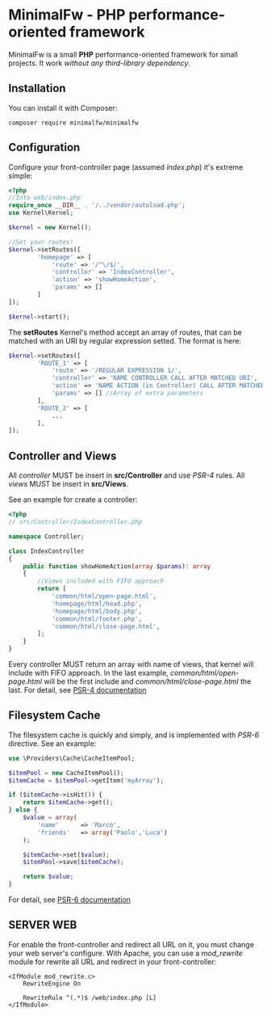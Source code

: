 # MinimalFw - PHP performance-oriented framework
MinimalFw is a small **PHP** performance-oriented framework for small projects. It work *without any third-library dependency*.

## Installation

You can install it with Composer:

```
composer require minimalfw/minimalfw
```

## Configuration

Configure your front-controller page (assumed *index.php*) it's extreme simple:

```PHP
<?php
//Into web/index.php
require_once __DIR__ . '/../vendor/autoload.php';
use Kernel\Kernel;

$kernel = new Kernel();

//Set your routes!
$kernel->setRoutes([
        'homepage' => [
            'route' => '/^\/$/',
            'controller' => 'IndexController',
            'action' => 'showHomeAction',
            'params' => []
        ]
]);

$kernel->start();
```
The **setRoutes** Kernel's method accept an array of routes, that can be matched with an URI by regular expression setted.
The format is here:

```PHP
$kernel->setRoutes([
        'ROUTE_1' => [
            'route' => '/REGULAR EXPRESSION 1/',
            'controller' => 'NAME CONTROLLER CALL AFTER MATCHED URI',
            'action' => 'NAME ACTION (in Controller) CALL AFTER MATCHED URI',
            'params' => [] //Array of extra parameters
        ],
        'ROUTE_2' => [
            ...
        ],
]);
```

## Controller and Views

All *controller* MUST be insert in **src/Controller** and use *PSR-4* rules.
All *views* MUST be insert in **src/Views**.

See an example for create a controller:

```PHP
<?php
// src/Controller/IndexController.php

namespace Controller;

class IndexController
{
    public function showHomeAction(array $params): array
    {
        //Views included with FIFO approach
        return [
            'common/html/open-page.html',
            'homepage/html/head.php',
            'homepage/html/body.php',
            'common/html/footer.php',
            'common/html/close-page.html',
        ];
    }
}
```

Every controller MUST return an array with name of views, that kernel will include with FIFO approach.
In the last example, *common/html/open-page.html* will be the first include and *common/html/close-page.html* the last.
For detail, see [PSR-4 documentation](http://www.php-fig.org/psr/psr-4/)

## Filesystem Cache
The filesystem cache is quickly and simply, and is implemented with *PSR-6* directive.
See an example:

```PHP
use \Providers\Cache\CacheItemPool;

$itemPool = new CacheItemPool();
$itemCache = $itemPool->getItem('myArray');

if ($itemCache->isHit()) {
    return $itemCache->get();
} else {
    $value = array(
        'name'      => 'Marco',
        'friends'   => array('Paolo','Luca')
    );

    $itemCache->set($value);
    $itemPool->save($itemCache);

    return $value;
}
```

For detail, see [PSR-6 documentation](http://www.php-fig.org/psr/psr-6/)

## SERVER WEB
For enable the front-controller and redirect all URL on it, you must change your web server's configure.
With Apache, you can use a *mod_rewrite* module for rewrite all URL and redirect in your front-controller:

```
<IfModule mod_rewrite.c>
    RewriteEngine On

    RewriteRule ^(.*)$ /web/index.php [L]
</IfModule>
```
